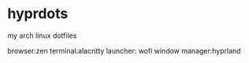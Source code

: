 # hyprdots
my arch linux dotfiles


browser:zen 
terminal:alacritty
launcher: wofi
window manager:hyprland
